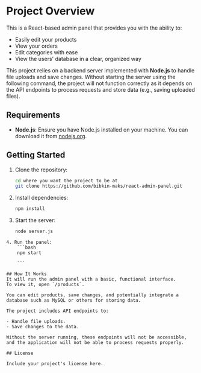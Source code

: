 # Project Overview
This is a React-based admin panel that provides you with the ability to:

- Easily edit your products
- View your orders
- Edit categories with ease
- View the users' database in a clear, organized way

This project relies on a backend server implemented with **Node.js** to handle file uploads and save changes. Without starting the server using the following command, the project will not function correctly as it depends on the API endpoints to process requests and store data (e.g., saving uploaded files).

## Requirements

- **Node.js**: Ensure you have Node.js installed on your machine. You can download it from [nodejs.org](https://nodejs.org/).

## Getting Started

1. Clone the repository:
    ```bash
    cd where you want the project to be at
    git clone https://github.com/bibkin-maks/react-admin-panel.git
    ```

2. Install dependencies:
    ```bash
    npm install
    ```

3. Start the server:
    ```bash
    node server.js
```
4. Run the panel:
    ```bash
    npm start

    ```

## How It Works
It will run the admin panel with a basic, functional interface.  
To view it, open `/products`.

You can edit products, save changes, and potentially integrate a database such as MySQL or others for storing data.

The project includes API endpoints to:

- Handle file uploads.
- Save changes to the data.

Without the server running, these endpoints will not be accessible, and the application will not be able to process requests properly.

## License

Include your project's license here.
